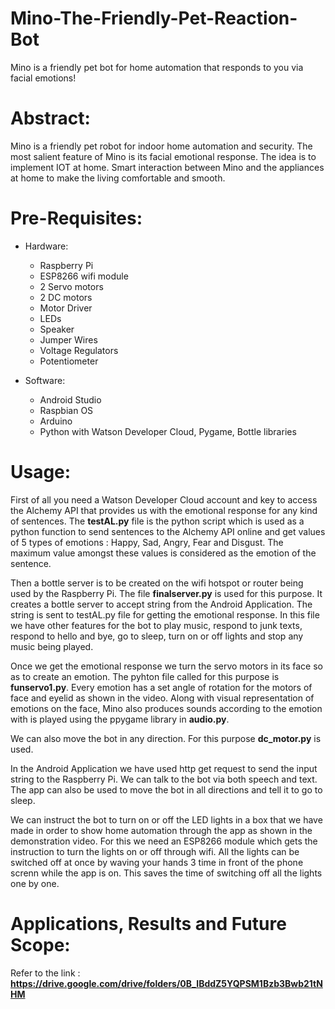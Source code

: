 # Mino-The-Friendly-Pet-Reaction-Bot

Mino is a friendly pet bot for home automation that responds to you via facial emotions! 

# Abstract:

Mino is a friendly pet robot for indoor home automation and security. The most salient feature of Mino is its facial emotional response. The idea is to implement IOT at home. Smart interaction between Mino and the appliances at home to make the living comfortable and smooth.

# Pre-Requisites:

* Hardware:

  *	Raspberry Pi
  *	ESP8266 wifi module
  *	2 Servo motors
  *	2 DC motors
  *	Motor Driver
  *	LEDs
  *	Speaker
  *	Jumper Wires
  *	Voltage Regulators 
  *	Potentiometer

* Software:

  *	Android Studio
  *	Raspbian OS
  *	Arduino 
  *	Python with Watson Developer Cloud, Pygame, Bottle libraries

# Usage:

First of all you need a Watson Developer Cloud account and key to access the Alchemy API that provides us with the emotional response for any kind of sentences. The <b>testAL.py</b> file is the python script which is used as a python function to send sentences to the Alchemy API online and get values of 5 types of emotions : Happy, Sad, Angry, Fear and Disgust. The maximum value amongst these values is considered as the emotion of the sentence.

Then a bottle server is to be created on the wifi hotspot or router being used by the Raspberry Pi. The file <b>finalserver.py</b> is used for this purpose. It creates a bottle server to accept string from the Android Application. The string is sent to testAL.py file for getting the emotional response.
In this file we have other features for the bot to play music, respond to junk texts, respond to hello and bye, go to sleep, turn on or off lights and stop any music being played.

Once we get the emotional response we turn the servo motors in its face so as to create an emotion. The pyhton file called for this purpose is <b>funservo1.py</b>. Every emotion has a set angle of rotation for the motors of face and eyelid as shown in the video. Along with visual representation of emotions on the face, Mino also produces sounds according to the emotion with is played using the ppygame library in <b>audio.py</b>.

We can also move the bot in any direction. For this purpose <b>dc_motor.py</b> is used.

In the Android Application we have used http get request to send the input string to the Raspberry Pi. We can talk to the bot via both speech and text. The app can also be used to move the bot in all directions and tell it to go to sleep. 

We can instruct the bot to turn on or off the LED lights in a box that we have made in order to show home automation through the app as shown in the demonstration video. For this we need an ESP8266 module which gets the instruction to turn the lights on or off through wifi. All the lights can be switched off at once by waving your hands 3 time in front of the phone screnn while the app is on. This saves the time of switching off all the lights one by one.


# Applications, Results and Future Scope:

Refer to the link : <b>https://drive.google.com/drive/folders/0B_IBddZ5YQPSM1Bzb3Bwb21tNHM</b>

